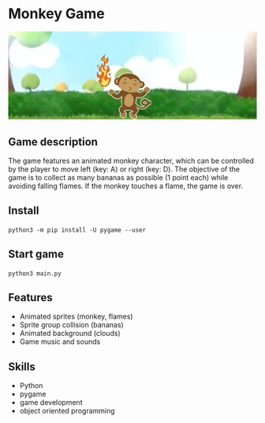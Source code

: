 # Monkey Game

![screen](/images/gamescreen.png)

## Game description
The game features an animated monkey character, which can be controlled by the player to move left (key: A) or right (key: D). The objective of the game is to collect as many bananas as possible (1 point each) while avoiding falling flames. If the monkey touches a flame, the game is over.

## Install
```
python3 -m pip install -U pygame --user
```

## Start game
```
python3 main.py
```

## Features
-  Animated sprites (monkey, flames)
-  Sprite group collision (bananas)
-  Animated background (clouds)
-  Game music and sounds

## Skills
-  Python
-  pygame
-  game development
-  object oriented programming
